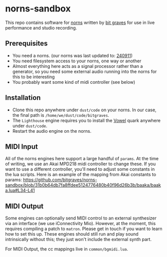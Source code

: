 # norns-sandbox

This repo contains software for [norns](https://monome.org/norns/) written by [bit graves](https://bitgraves.com/) for use in live performance and studio recording.

## Prerequisites

- You need a norns. (our norns was last updated to: [240911](https://github.com/monome/norns/releases/tag/v2.8.4))
- You need filesystem access to your norns, one way or another
- Almost everything here acts as a signal processor rather than a generator, so you need some external audio running into the norns for this to be interesting
- You probably want some kind of midi controller (see below)

## Installation

- Clone this repo anywhere under `dust/code` on your norns. In our case, the final path is `/home/we/dust/code/bitgraves`.
- The `Lighthouse` engine requires you to install the [Vowel](https://github.com/supercollider-quarks/Vowel/blob/master/Vowel.sc) quark anywhere under `dust/code`.
- Restart the audio engine on the norns.

## MIDI Input

All of the norns engines here support a large handful of `params`. At the time of writing, we use an Akai MPD218 midi controller to change these. If you want to use a different controller, you'll need to adjust some constants in the lua scripts. Here is an example of the mapping from Akai constants to params: https://github.com/bitgraves/norns-sandbox/blob/31b0b64db7fa8ffdee5124776480b40f96d26b3b/baaka/baaka.lua#L34-L41

## MIDI Output

Some engines can optionally send MIDI control to an external synthesizer via an interface (we use iConnectivity Mio). However, at the moment, this requires compiling a patch to `matron`. Please get in touch if you want to learn how to set this up. These engines should still run and play sound intrinsically without this; they just won't include the external synth part.

For MIDI Output, the cc mappings live in `common/bgmidi.lua`.